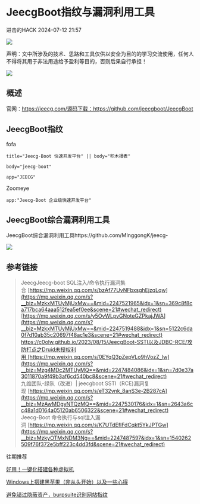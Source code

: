 #  JeecgBoot指纹与漏洞利用工具   
 进击的HACK   2024-07-12 21:57  
  
![](https://mmbiz.qpic.cn/sz_mmbiz_png/DuibU3GqmxVmRsdItbBVRKegNHicHQvAHDdZsGpLVU7touSU1AU1twHTfRjG3Vu5aUh0RnPPllfVUhs4qdWF5QYQ/640?wx_fmt=png&wxfrom=13 "")  
  
声明：文中所涉及的技术、思路和工具仅供以安全为目的的学习交流使用，任何人不得将其用于非法用途给予盈利等目的，否则后果自行承担！  
  
![](https://mmbiz.qpic.cn/sz_mmbiz_png/9zYJrD2VibHmqgf4y9Bqh9nDynW5fHvgbgkSGAfRboFPuCGjVoC3qMl6wlFucsx3Y3jt4gibQgZ6LxpoozE0Tdow/640?wx_fmt=png&wxfrom=13 "")  
  
  
## 概述  
  
官网：https://jeecg.com/源码下载：https://github.com/jeecgboot/JeecgBoot  
## JeecgBoot指纹  
  
fofa  
```
title="Jeecg-Boot 快速开发平台" || body="积木报表"

body="jeecg-boot"

app="JEECG"
```  
  
Zoomeye  
```
app:"Jeecg-Boot 企业级快速开发平台"
```  
## JeecgBoot综合漏洞利用工具  
  
JeecgBoot综合漏洞利用工具https://github.com/MInggongK/jeecg-  
  
![](https://mmbiz.qpic.cn/sz_mmbiz_png/a1BOUvqnbrgfLLfX6Biau4DHDeEiaKCRZm7XHk925hXnzGZw529anEvHcQHE0VDYduy2RvEwYnSIEB5taLseAkmw/640?wx_fmt=png&from=appmsg "")  
## 参考链接  
> JeecgJeecg-boot SQL注入/命令执行漏洞集合 [https://mp.weixin.qq.com/s/bzAf77UvNFbxsghEjzqLqw](https://mp.weixin.qq.com/s?__biz=MzkxMTUyMjUxMw==&mid=2247521965&idx=1&sn=369c8f8ca717bca64aaa512fea5ef0ee&scene=21#wechat_redirect)  
[https://mp.weixin.qq.com/s/y5OvWLpvGNoteGZPkajJWA](https://mp.weixin.qq.com/s?__biz=MzkxMTUyMjUxMw==&mid=2247519488&idx=1&sn=5122c6da0f7d10ab35c20697f48ac1e3&scene=21#wechat_redirect)  
https://c0olw.github.io/2023/08/15/JeecgBoot-SSTI以及JDBC-RCE/攻防打点之Druid未授权利用 [https://mp.weixin.qq.com/s/0EYqQ3pZepVLo9hVozZ_lw](https://mp.weixin.qq.com/s?__biz=Mzg4MDc2MTUyMQ==&mid=2247484086&idx=1&sn=7d0e37a3011870a9f49b3af6cd540bc8&scene=21#wechat_redirect)  
九维团队-绿队（改进）| jeecgboot SSTI（RCE)漏洞复现 [https://mp.weixin.qq.com/s/eT32vnk_8anS3e-2B287cA](https://mp.weixin.qq.com/s?__biz=MzAwMDgyNTQzMQ==&mid=2247530176&idx=1&sn=2643a6cc48a1d0164a05120ab6506322&scene=21#wechat_redirect)  
Jeecg-Boot 命令执行与sql注入漏洞 [https://mp.weixin.qq.com/s/K7UTdEflFdCqkt5YkJPTGw](https://mp.weixin.qq.com/s?__biz=MzkyOTMxNDM3Ng==&mid=2247487597&idx=1&sn=1540262509f76f372e5bff223c4dd3fd&scene=21#wechat_redirect)  
  
  
  
  
  
  
往期推荐  
  
[好用！一键化搭建各种虚拟机](http://mp.weixin.qq.com/s?__biz=MzkxNjMwNDUxNg==&mid=2247485612&idx=1&sn=64652a2c46b9bf4eba1ec966a88f0abe&chksm=c150af47f6272651d4853691f9cd2674d4803714b695179dc404ef8632fc87f520a05064dbce&scene=21#wechat_redirect)  
  
  
[Windows上搭建黑苹果（非从头开始）以及一些心得](http://mp.weixin.qq.com/s?__biz=MzkxNjMwNDUxNg==&mid=2247485645&idx=1&sn=e1d0ec97f98011f1534252f7ef89a32d&chksm=c150af26f627263029de49eb85d020be3dab797db4f8b21e2a3e5614f04b496903c47c596202&scene=21#wechat_redirect)  
  
  
[避免错过隐蔽资产，burpsuite识别网站指纹](http://mp.weixin.qq.com/s?__biz=MzkxNjMwNDUxNg==&mid=2247485626&idx=1&sn=366be82e64659516abf68c19330b0e72&chksm=c150af51f6272647456fd464ea3197eece64cd934debc3809b5b311cbfb8f8518c345ee5d197&scene=21#wechat_redirect)  
  
  
  
  
  
